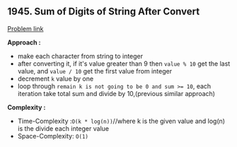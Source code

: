 ## 1945. Sum of Digits of String After Convert

[Problem link](https://leetcode.com/problems/sum-of-digits-of-string-after-convert/)

**Approach :**<br>

- make each character from string to integer
- after converting it, if it's value greater than 9 then `value % 10` get the last value, and `value / 10` get the first value from integer
- decrement `k` value by one
- loop through `remain k is not going to be 0 and sum >= 10`, each iteration take total sum and divide by 10,(previous similar approach)

**Complexity :**<br>

- Time-Complexity :`O(k * log(n))`//where k is the given value and log(n) is the divide each integer value
- Space-Complexity: `O(1)`
